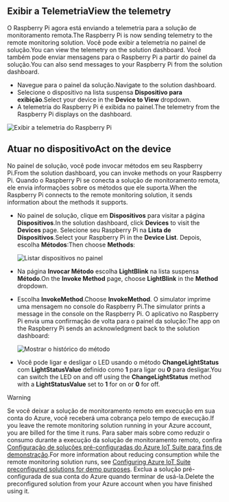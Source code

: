 ## <a name="view-the-telemetry"></a><span data-ttu-id="c1a7d-101">Exibir a Telemetria</span><span class="sxs-lookup"><span data-stu-id="c1a7d-101">View the telemetry</span></span>

<span data-ttu-id="c1a7d-102">O Raspberry Pi agora está enviando a telemetria para a solução de monitoramento remota.</span><span class="sxs-lookup"><span data-stu-id="c1a7d-102">The Raspberry Pi is now sending telemetry to the remote monitoring solution.</span></span> <span data-ttu-id="c1a7d-103">Você pode exibir a telemetria no painel de solução.</span><span class="sxs-lookup"><span data-stu-id="c1a7d-103">You can view the telemetry on the solution dashboard.</span></span> <span data-ttu-id="c1a7d-104">Você também pode enviar mensagens para o Raspberry Pi a partir do painel da solução.</span><span class="sxs-lookup"><span data-stu-id="c1a7d-104">You can also send messages to your Raspberry Pi from the solution dashboard.</span></span>

- <span data-ttu-id="c1a7d-105">Navegue para o painel da solução.</span><span class="sxs-lookup"><span data-stu-id="c1a7d-105">Navigate to the solution dashboard.</span></span>
- <span data-ttu-id="c1a7d-106">Selecione o dispositivo na lista suspensa **Dispositivo para exibição**.</span><span class="sxs-lookup"><span data-stu-id="c1a7d-106">Select your device in the **Device to View** dropdown.</span></span>
- <span data-ttu-id="c1a7d-107">A telemetria do Raspberry Pi é exibida no painel.</span><span class="sxs-lookup"><span data-stu-id="c1a7d-107">The telemetry from the Raspberry Pi displays on the dashboard.</span></span>

![Exibir a telemetria do Raspberry Pi][img-telemetry-display]

## <a name="act-on-the-device"></a><span data-ttu-id="c1a7d-109">Atuar no dispositivo</span><span class="sxs-lookup"><span data-stu-id="c1a7d-109">Act on the device</span></span>

<span data-ttu-id="c1a7d-110">No painel de solução, você pode invocar métodos em seu Raspberry Pi.</span><span class="sxs-lookup"><span data-stu-id="c1a7d-110">From the solution dashboard, you can invoke methods on your Raspberry Pi.</span></span> <span data-ttu-id="c1a7d-111">Quando o Raspberry Pi se conecta a solução de monitoramento remota, ele envia informações sobre os métodos que ele suporta.</span><span class="sxs-lookup"><span data-stu-id="c1a7d-111">When the Raspberry Pi connects to the remote monitoring solution, it sends information about the methods it supports.</span></span>

- <span data-ttu-id="c1a7d-112">No painel de solução, clique em **Dispositivos** para visitar a página **Dispositivos**.</span><span class="sxs-lookup"><span data-stu-id="c1a7d-112">In the solution dashboard, click **Devices** to visit the **Devices** page.</span></span> <span data-ttu-id="c1a7d-113">Selecione seu Raspberry Pi na **Lista de Dispositivos**.</span><span class="sxs-lookup"><span data-stu-id="c1a7d-113">Select your Raspberry Pi in the **Device List**.</span></span> <span data-ttu-id="c1a7d-114">Depois, escolha **Métodos**:</span><span class="sxs-lookup"><span data-stu-id="c1a7d-114">Then choose **Methods**:</span></span>

    ![Listar dispositivos no painel][img-list-devices]

- <span data-ttu-id="c1a7d-116">Na página **Invocar Método** escolha **LightBlink** na lista suspensa **Método**.</span><span class="sxs-lookup"><span data-stu-id="c1a7d-116">On the **Invoke Method** page, choose **LightBlink** in the **Method** dropdown.</span></span>

- <span data-ttu-id="c1a7d-117">Escolha **InvokeMethod**.</span><span class="sxs-lookup"><span data-stu-id="c1a7d-117">Choose **InvokeMethod**.</span></span> <span data-ttu-id="c1a7d-118">O simulator imprime uma mensagem no console do Raspberry Pi.</span><span class="sxs-lookup"><span data-stu-id="c1a7d-118">The simulator prints a message in the console on the Raspberry Pi.</span></span> <span data-ttu-id="c1a7d-119">O aplicativo no Raspberry Pi envia uma confirmação de volta para o painel da solução:</span><span class="sxs-lookup"><span data-stu-id="c1a7d-119">The app on the Raspberry Pi sends an acknowledgment back to the solution dashboard:</span></span>

    ![Mostrar o histórico do método][img-method-history]

- <span data-ttu-id="c1a7d-121">Você pode ligar e desligar o LED usando o método **ChangeLightStatus** com **LightStatusValue** definido como **1** para ligar ou **0** para desligar.</span><span class="sxs-lookup"><span data-stu-id="c1a7d-121">You can switch the LED on and off using the **ChangeLightStatus** method with a **LightStatusValue** set to **1** for on or **0** for off.</span></span>

> [!WARNING]
> <span data-ttu-id="c1a7d-122">Se você deixar a solução de monitoramento remoto em execução em sua conta do Azure, você receberá uma cobrança pelo tempo de execução.</span><span class="sxs-lookup"><span data-stu-id="c1a7d-122">If you leave the remote monitoring solution running in your Azure account, you are billed for the time it runs.</span></span> <span data-ttu-id="c1a7d-123">Para saber mais sobre como reduzir o consumo durante a execução da solução de monitoramento remoto, confira [Configuração de soluções pré-configuradas do Azure IoT Suite para fins de demonstração][lnk-demo-config].</span><span class="sxs-lookup"><span data-stu-id="c1a7d-123">For more information about reducing consumption while the remote monitoring solution runs, see [Configuring Azure IoT Suite preconfigured solutions for demo purposes][lnk-demo-config].</span></span> <span data-ttu-id="c1a7d-124">Exclua a solução pré-configurada de sua conta do Azure quando terminar de usá-la.</span><span class="sxs-lookup"><span data-stu-id="c1a7d-124">Delete the preconfigured solution from your Azure account when you have finished using it.</span></span>


[img-telemetry-display]: media/iot-suite-raspberry-pi-kit-view-telemetry-simulator/telemetry.png
[img-list-devices]: media/iot-suite-raspberry-pi-kit-view-telemetry-simulator/listdevices.png
[img-method-history]: media/iot-suite-raspberry-pi-kit-view-telemetry-simulator/methodhistory.png

[lnk-demo-config]: https://github.com/Azure/azure-iot-remote-monitoring/blob/master/Docs/configure-preconfigured-demo.md